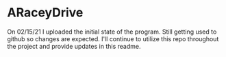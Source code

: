# ARaceyDrive

On 02/15/21 I uploaded the initial state of the program.
Still getting used to github so changes are expected.
I'll continue to utilize this repo throughout the project and provide updates in this readme.
